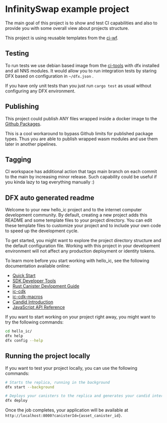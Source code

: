 # InfinitySwap example project

The main goal of this project is to show and test CI capabilities and also to provide you with some overall view about projects structure.

This project is using reusable templates from the [ci-wf](https://github.com/orgs/infinity-swap/ci-wf).

## Testing
To run tests we use debian based image from the [ci-tools](https://github.com/orgs/infinity-swap/ci-tools) with dfx installed and all NNS modules. It would allow you to run integration tests by staring DFX based on configuration in `~/dfx.json` .

If you have only unit tests than you just run `cargo test` as usual without configuring any DFX environment.


## Publishing
This project could publish ANY files wrapped inside a docker image to the [Github Packages](https://github.com/orgs/infinity-swap/packages).

This is a cool workaround to bypass Github limits for published package types. Thus you are able to publish wrapped wasm modules and use them later in another pipelines.


## Tagging

CI workspace has additional action that tags main branch on each commit to the main by increasing minor release.
Such capability could be useful if you kinda lazy to tag everything manually :)

## DFX auto generated readme

Welcome to your new hello_ic project and to the internet computer development community. By default, creating a new project adds this README and some template files to your project directory. You can edit these template files to customize your project and to include your own code to speed up the development cycle.

To get started, you might want to explore the project directory structure and the default configuration file. Working with this project in your development environment will not affect any production deployment or identity tokens.

To learn more before you start working with hello_ic, see the following documentation available online:

- [Quick Start](https://smartcontracts.org/docs/quickstart/quickstart-intro.html)
- [SDK Developer Tools](https://smartcontracts.org/docs/developers-guide/sdk-guide.html)
- [Rust Canister Devlopment Guide](https://smartcontracts.org/docs/rust-guide/rust-intro.html)
- [ic-cdk](https://docs.rs/ic-cdk)
- [ic-cdk-macros](https://docs.rs/ic-cdk-macros)
- [Candid Introduction](https://smartcontracts.org/docs/candid-guide/candid-intro.html)
- [JavaScript API Reference](https://erxue-5aaaa-aaaab-qaagq-cai.raw.ic0.app)

If you want to start working on your project right away, you might want to try the following commands:

```bash
cd hello_ic/
dfx help
dfx config --help
```

## Running the project locally

If you want to test your project locally, you can use the following commands:

```bash
# Starts the replica, running in the background
dfx start --background

# Deploys your canisters to the replica and generates your candid interface
dfx deploy
```

Once the job completes, your application will be available at `http://localhost:8000?canisterId={asset_canister_id}`.
